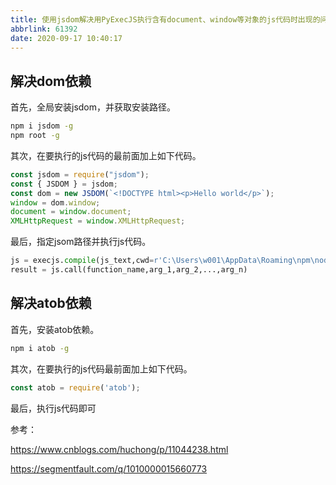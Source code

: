 ```yaml
---
title: 使用jsdom解决用PyExecJS执行含有document、window等对象的js代码时出现的问题
abbrlink: 61392
date: 2020-09-17 10:40:17
---
```


## 解决dom依赖

首先，全局安装jsdom，并获取安装路径。

```bash
npm i jsdom -g
npm root -g
```

其次，在要执行的js代码的最前面加上如下代码。

```js
const jsdom = require("jsdom");
const { JSDOM } = jsdom;
const dom = new JSDOM(`<!DOCTYPE html><p>Hello world</p>`);
window = dom.window;
document = window.document;
XMLHttpRequest = window.XMLHttpRequest;
```

最后，指定jsom路径并执行js代码。

```python
js = execjs.compile(js_text,cwd=r'C:\Users\w001\AppData\Roaming\npm\node_modules')
result = js.call(function_name,arg_1,arg_2,...,arg_n)
```

##  解决atob依赖

首先，安装atob依赖。

```bash
npm i atob -g
```

其次，在要执行的js代码最前面加上如下代码。

```js
const atob = require('atob');
```

最后，执行js代码即可

参考：

https://www.cnblogs.com/huchong/p/11044238.html

https://segmentfault.com/q/1010000015660773